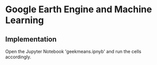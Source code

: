 # Google Earth Engine and Machine Learning

## Implementation
Open the Jupyter Notebook 'geekmeans.ipnyb' and run the cells accordingly.

